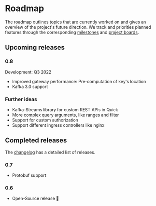 # Roadmap

The roadmap outlines topics that are currently worked on and gives an overview of the project's future direction.
We track and priorities planned features through the corresponding [milestones](https://github.com/bakdata/quick/milestones)
and [project boards](https://github.com/bakdata/quick/projects).

## Upcoming releases

### 0.8

Development: Q3 2022

* Improved gateway performance: Pre-computation of key's location
* Kafka 3.0 support

### Further ideas

* Kafka-Streams library for custom REST APIs in Quick
* More complex query arguments, like ranges and filter
* Support for custom authorization
* Support different ingress controllers like nginx


## Completed releases

The [changelog](../changelog) has a detailed list of releases.

### 0.7

* Protobuf support

### 0.6

* Open-Source release 🎉
